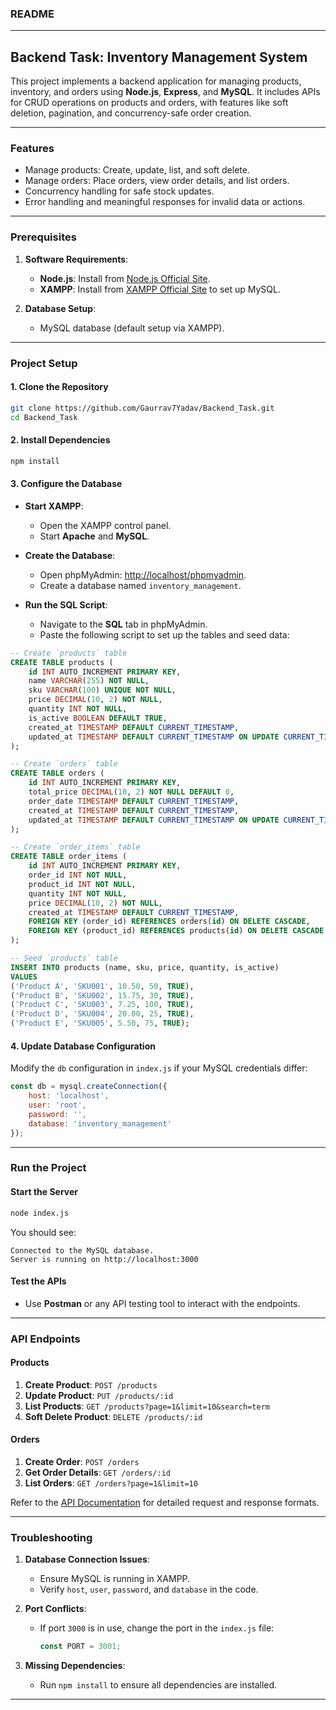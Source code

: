 ### **README**

---

## **Backend Task: Inventory Management System**

This project implements a backend application for managing products, inventory, and orders using **Node.js**, **Express**, and **MySQL**. It includes APIs for CRUD operations on products and orders, with features like soft deletion, pagination, and concurrency-safe order creation.

---

### **Features**
- Manage products: Create, update, list, and soft delete.
- Manage orders: Place orders, view order details, and list orders.
- Concurrency handling for safe stock updates.
- Error handling and meaningful responses for invalid data or actions.

---

### **Prerequisites**
1. **Software Requirements**:
   - **Node.js**: Install from [Node.js Official Site](https://nodejs.org/).
   - **XAMPP**: Install from [XAMPP Official Site](https://www.apachefriends.org/index.html) to set up MySQL.

2. **Database Setup**:
   - MySQL database (default setup via XAMPP).

---

### **Project Setup**

#### **1. Clone the Repository**
```bash
git clone https://github.com/Gaurrav7Yadav/Backend_Task.git
cd Backend_Task
```

#### **2. Install Dependencies**
```bash
npm install
```

#### **3. Configure the Database**
- **Start XAMPP**:
  - Open the XAMPP control panel.
  - Start **Apache** and **MySQL**.

- **Create the Database**:
  - Open phpMyAdmin: [http://localhost/phpmyadmin](http://localhost/phpmyadmin).
  - Create a database named `inventory_management`.

- **Run the SQL Script**:
  - Navigate to the **SQL** tab in phpMyAdmin.
  - Paste the following script to set up the tables and seed data:

```sql
-- Create `products` table
CREATE TABLE products (
    id INT AUTO_INCREMENT PRIMARY KEY,
    name VARCHAR(255) NOT NULL,
    sku VARCHAR(100) UNIQUE NOT NULL,
    price DECIMAL(10, 2) NOT NULL,
    quantity INT NOT NULL,
    is_active BOOLEAN DEFAULT TRUE,
    created_at TIMESTAMP DEFAULT CURRENT_TIMESTAMP,
    updated_at TIMESTAMP DEFAULT CURRENT_TIMESTAMP ON UPDATE CURRENT_TIMESTAMP
);

-- Create `orders` table
CREATE TABLE orders (
    id INT AUTO_INCREMENT PRIMARY KEY,
    total_price DECIMAL(10, 2) NOT NULL DEFAULT 0,
    order_date TIMESTAMP DEFAULT CURRENT_TIMESTAMP,
    created_at TIMESTAMP DEFAULT CURRENT_TIMESTAMP,
    updated_at TIMESTAMP DEFAULT CURRENT_TIMESTAMP ON UPDATE CURRENT_TIMESTAMP
);

-- Create `order_items` table
CREATE TABLE order_items (
    id INT AUTO_INCREMENT PRIMARY KEY,
    order_id INT NOT NULL,
    product_id INT NOT NULL,
    quantity INT NOT NULL,
    price DECIMAL(10, 2) NOT NULL,
    created_at TIMESTAMP DEFAULT CURRENT_TIMESTAMP,
    FOREIGN KEY (order_id) REFERENCES orders(id) ON DELETE CASCADE,
    FOREIGN KEY (product_id) REFERENCES products(id) ON DELETE CASCADE
);

-- Seed `products` table
INSERT INTO products (name, sku, price, quantity, is_active)
VALUES 
('Product A', 'SKU001', 10.50, 50, TRUE),
('Product B', 'SKU002', 15.75, 30, TRUE),
('Product C', 'SKU003', 7.25, 100, TRUE),
('Product D', 'SKU004', 20.00, 25, TRUE),
('Product E', 'SKU005', 5.50, 75, TRUE);
```

#### **4. Update Database Configuration**
Modify the `db` configuration in `index.js` if your MySQL credentials differ:
```javascript
const db = mysql.createConnection({
    host: 'localhost',
    user: 'root',
    password: '',
    database: 'inventory_management'
});
```

---

### **Run the Project**

#### **Start the Server**
```bash
node index.js
```
You should see:
```
Connected to the MySQL database.
Server is running on http://localhost:3000
```

#### **Test the APIs**
- Use **Postman** or any API testing tool to interact with the endpoints.

---

### **API Endpoints**

#### **Products**
1. **Create Product**: `POST /products`
2. **Update Product**: `PUT /products/:id`
3. **List Products**: `GET /products?page=1&limit=10&search=term`
4. **Soft Delete Product**: `DELETE /products/:id`

#### **Orders**
1. **Create Order**: `POST /orders`
2. **Get Order Details**: `GET /orders/:id`
3. **List Orders**: `GET /orders?page=1&limit=10`

Refer to the [API Documentation](#) for detailed request and response formats.

---

### **Troubleshooting**

1. **Database Connection Issues**:
   - Ensure MySQL is running in XAMPP.
   - Verify `host`, `user`, `password`, and `database` in the code.

2. **Port Conflicts**:
   - If port `3000` is in use, change the port in the `index.js` file:
     ```javascript
     const PORT = 3001;
     ```

3. **Missing Dependencies**:
   - Run `npm install` to ensure all dependencies are installed.

---




